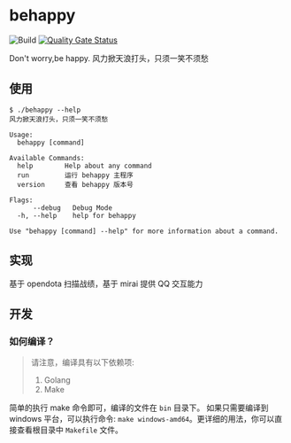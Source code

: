 # behappy
![Build](https://github.com/Bpazy/behappy/workflows/Build/badge.svg)
[![Quality Gate Status](https://sonarcloud.io/api/project_badges/measure?project=Bpazy_behappy&metric=alert_status)](https://sonarcloud.io/dashboard?id=Bpazy_behappy)

Don't worry,be happy. 风力掀天浪打头，只须一笑不须愁

## 使用
```shell
$ ./behappy --help
风力掀天浪打头，只须一笑不须愁

Usage:
  behappy [command]

Available Commands:
  help        Help about any command
  run         运行 behappy 主程序
  version     查看 behappy 版本号

Flags:
      --debug   Debug Mode
  -h, --help    help for behappy

Use "behappy [command] --help" for more information about a command.
```

## 实现
基于 opendota 扫描战绩，基于 mirai 提供 QQ 交互能力

## 开发
### 如何编译？
> 请注意，编译具有以下依赖项:
> 1. Golang
> 2. Make

简单的执行 make 命令即可，编译的文件在 `bin` 目录下。
如果只需要编译到 windows 平台，可以执行命令: `make windows-amd64`。更详细的用法，你可以直接查看根目录中 `Makefile` 文件。

